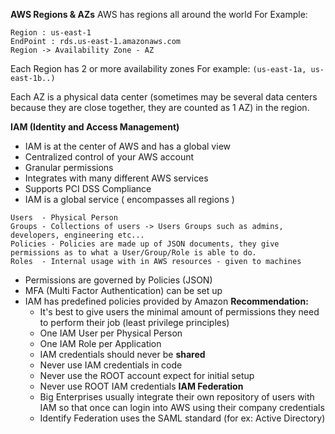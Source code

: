 **AWS Regions & AZs**
AWS has regions all around the world
For Example:
````Region Name: US East (N. Virginia)	
Region : us-east-1
EndPoint : rds.us-east-1.amazonaws.com
Region -> Availability Zone - AZ
````
Each Region has 2 or more availability zones
For example:
`(us-east-1a, us-east-1b..)    `

Each AZ is a physical data center (sometimes may be several data centers because they are close together, they are counted as 1 AZ) in the region.

**IAM (Identity and Access Management)**
* IAM is at the center of AWS and has a global view
* Centralized control of your AWS account
* Granular permissions
* Integrates with many different AWS services
* Supports PCI DSS Compliance
* IAM is a global service ( encompasses all regions )
```
Users  - Physical Person
Groups - Collections of users -> Users Groups such as admins, developers, engineering etc...
Policies - Policies are made up of JSON documents, they give permissions as to what a User/Group/Role is able to do.
Roles  - Internal usage with in AWS resources - given to machines 
````
* Permissions are governed by Policies (JSON)
* MFA (Multi Factor Authentication) can be set up
* IAM has predefined policies provided by Amazon
**Recommendation:**  
    * It's best to give users the minimal amount of permissions they need to perform their job (least privilege principles)
    * One IAM User per Physical Person
    * One IAM Role per Application
    * IAM credentials should never be **shared**
    * Never use IAM credentials in code
    * Never use the ROOT account expect for initial setup
    * Never use ROOT IAM credentials
**IAM Federation**
    * Big Enterprises usually integrate their own repository of users with IAM so that once can login into AWS using their company credentials
    * Identify Federation uses the SAML standard (for ex: Active Directory)



